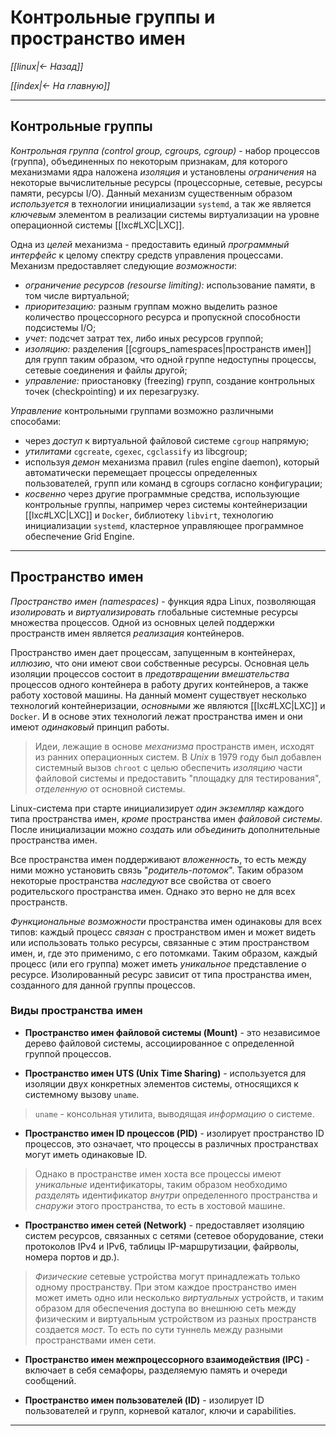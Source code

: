 # Контрольные группы и пространство имен

*[[linux|<- Назад]]*

*[[index|<- На главную]]*
***
## Контрольные группы

*Контрольная группа (control group, cgroups, cgroup)* - набор процессов (группа), объединенных по некоторым признакам, для которого механизмами ядра наложена *изоляция* и установлены *ограничения* на некоторые вычислительные ресурсы (процессорные, сетевые, ресурсы памяти, ресурсы I/O).
Данный механизм существенным образом *используется* в технологии инициализации `systemd`, а так же является *ключевым* элементом в реализации системы виртуализации на уровне операционной системы [[lxc#LXC|LXC]].

Одна из *целей* механизма - предоставить единый *программный интерфейс* к целому спектру средств управления процессами. Механизм предоставляет следующие *возможности*:

- *ограничение ресурсов (resourse limiting):* использование памяти, в том числе виртуальной;
- *приоритезацию:* разным группам можно выделить разное количество процессорного ресурса и пропускной способности подсистемы I/O;
- *учет:* подсчет затрат тех, либо иных ресурсов группой;
- *изоляцию:* разделения [[cgroups_namespaces|пространств имен]] для групп таким образом, что одной группе недоступны процессы, сетевые соединения и файлы другой;
- *управление:* приостановку (freezing) групп, создание контрольных точек (checkpointing) и их перезагрузку.

*Управление* контрольными группами возможно различными способами:

- через *доступ* к виртуальной файловой системе `cgroup` напрямую;
- *утилитами* `cgcreate`, `cgexec`, `cgclassify` из libcgroup;
- используя *демон* механизма правил (rules engine daemon), который автоматически перемещает процессы определенных пользователей, групп или команд в cgroups согласно конфигурации;
- *косвенно* через другие программные средства, использующие контрольные группы, например через системы контейнеризации [[lxc#LXC|LXC]] и `Docker`, библиотеку `libvirt`, технологию инициализации `systemd`, кластерное управляющее программное обеспечение Grid Engine.

***
## Пространство имен

*Пространство имен (namespaces)* - функция ядра Linux, позволяющая *изолировать* и *виртуализировать* глобальные системные ресурсы множества процессов. Одной из основных целей поддержки пространств имен является *реализация* контейнеров.

Пространство имен дает процессам, запущенным в контейнерах, *иллюзию*, что они имеют свои собственные ресурсы. Основная цель изоляции процессов состоит в *предотвращении вмешательства* процессов одного контейнера в работу других контейнеров, а также работу хостовой машины. На данный момент существует несколько технологий контейнеризации, *основными* же являются [[lxc#LXC|LXC]] и `Docker`. И в основе этих технологий лежат пространства имен и они имеют *одинаковый* принцип работы.

> Идеи, лежащие в основе *механизма* пространств имен, исходят из ранних операционных систем. В *Unix* в 1979 году был добавлен системный вызов `chroot` с целью обеспечить *изоляцию* части файловой системы и предоставить "площадку для тестирования", *отделенную* от основной системы.

Linux-система при старте инициализирует *один экземпляр* каждого типа пространства имен, *кроме* пространства имен *файловой системы*. После инициализации можно *создать* или *объединить* дополнительные пространства имен.

Все пространства имен поддерживают *вложенность*, то есть между ними можно установить связь "*родитель-потомок*". Таким образом некоторые пространства *наследуют* все свойства от своего родительского пространства имен. Однако это верно не для всех пространств.

*Функциональные возможности* пространства имен одинаковы для всех типов: каждый процесс *связан* с пространством имен и может видеть или использовать только ресурсы, связанные с этим пространством имен, и, где это применимо, с его потомками. Таким образом, каждый процесс (или его группа) может иметь *уникальное* представление о ресурсе. Изолированный ресурс зависит от типа пространства имен, созданного для данной группы процессов.

### Виды пространства имен

- **Пространство имен файловой системы (Mount)** - это независимое дерево файловой системы, ассоциированное с определенной группой процессов.

- **Пространство имен UTS (Unix Time Sharing)** - используется для изоляции двух конкретных элементов системы, относящихся к системному вызову `uname`.

> `uname` - консольная утилита, выводящая *информацию* о системе.

- **Пространство имен ID процессов (PID)** - изолирует пространство ID процессов, это означает, что процессы в различных пространствах могут иметь одинаковые ID.

> Однако в пространстве имен хоста все процессы имеют *уникальные* идентификаторы, таким образом необходимо *разделять* идентификатор *внутри* определенного пространства и *снаружи* этого пространства, то есть в хостовой машине.

- **Пространство имен сетей (Network)** - предоставляет изоляцию систем ресурсов, связанных с сетями (сетевое оборудование, стеки протоколов IPv4 и IPv6, таблицы IP-маршрутизации, файрволы, номера портов и др.).

> *Физические* сетевые устройства могут принадлежать только одному пространству. При этом каждое пространство имен может иметь одно или несколько *виртуальных* устройств, и таким образом для обеспечения доступа во внешнюю сеть между физическим и виртуальным устройством из разных пространств создается *мост*. То есть по сути туннель между разными пространствами имен сети.

- **Пространство имен межпроцессорного взаимодействия (IPC)** - включает в себя семафоры, разделяемую память и очереди сообщений.

- **Пространство имен пользователей (ID)** - изолирует ID пользователей и групп, корневой каталог, ключи и capabilities.

***